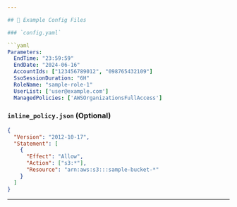 ```yaml
---

## 📂 Example Config Files

### `config.yaml`

```yaml
Parameters:
  EndTime: "23:59:59"
  EndDate: "2024-06-16"
  AccountIds: ["123456789012", "098765432109"]
  SsoSessionDuration: "6H"
  RoleName: "sample-role-1"
  UserList: ['user@example.com']
  ManagedPolicies: ['AWSOrganizationsFullAccess']
```

### `inline_policy.json` (Optional)

```json
{
  "Version": "2012-10-17",
  "Statement": [
    {
      "Effect": "Allow",
      "Action": ["s3:*"],
      "Resource": "arn:aws:s3:::sample-bucket-*"
    }
  ]
}
```

---
```


